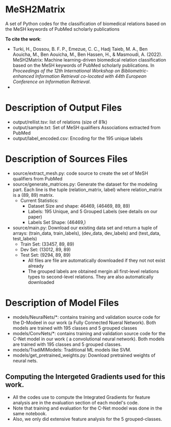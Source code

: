 # MeSH2Matrix
A set of Python codes for the classification of biomedical relations based on the MeSH keywords of PubMed scholarly publications

**To cite the work**:
* Turki, H., Dossou, B. F. P., Emezue, C. C., Hadj Taieb, M. A., Ben Aouicha, M., Ben Aouicha, M., Ben Hassen, H., & Masmoudi, A. (2022). MeSH2Matrix: Machine learning-driven biomedical relation classification based on the MeSH keywords of PubMed scholarly publications. In *Proceedings of the 12th International Workshop on Bibliometric-enhanced Information Retrieval co-located with 44th European Conference on Information Retrieval*.
* 

# Description of Output Files
  - output/rellist.tsv: list of relations (size of 81k)
  - output/sample.txt: Set of MeSH qualifiers Associations extracted from PubMed
  - output/label_encoded.csv: Encoding for the 195 unique labels

# Description of Sources Files
  - source/extract_mesh.py: code source to create the set of MeSH qualifiers from PubMed
  - source/generate_matrices.py: Generate the dataset for the modeling part. Each line is the tuple (relation_matrix, label) where relation_matrix is a (89, 89) matrix.
    - Current Statistics:
      - Dataset Size and shape: 46469, (46469, 89, 89)
      - Labels: 195 Unique, and 5 Grouped Labels (see details on our paper)
      - Labels Set Shape: (46469,)
  - source/main.py: Download our existing data set and return a tuple of arrays: (train_data, train_labels), (dev_data, dev_labels) and (test_data, test_labels)
    -  Train Set: (33457, 89, 89)
    -  Dev Set: (13012, 89, 89)
    -  Test Set: (9294, 89, 89)
        - All files are file are automatically downloaded if they not not exist already
        - The grouped labels are obtained mergin all first-level relations types to second-level relations. They are also automatically downloaded
    
# Description of Model Files
  - models/NeuralNets/*: contains training and validation source code for the D-Modeel in our work (a Fully Connected Nueral Network). Both models are trained with 195 classes and 5 grouped classes
  - models/ConvNets/*: contains training and validation source code for the C-Net model in our work ( a convolutional neural network). Both models are trained with 195 classes and 5 grouped classes.
  - models/TradiMlModels: Traditional ML models like SVM.
  - models/get_pretrained_weights.py: Download pretrained weights of neural nets.
  ## Computing  the Intergeted Gradients used for this work.
  - All the codes use to compute the Integrated Gradients for feature analysis are in the evaluation section of each model's code.
  - Note that training and evaluation for the C-Net moodel was done in the same notebook.
  - Also, we only did extensive feature analysis for the 5 grouped-classes.
